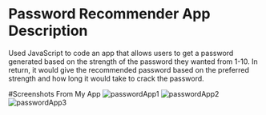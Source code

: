 # Password Recommender App Description
Used JavaScript to code an app that allows users to get a password generated based on the strength of the password they wanted from 1-10. In return, it would give the recommended password based on the preferred strength and how long it would take to crack the password. 

#Screenshots From My App
![passwordApp1](https://github.com/user-attachments/assets/c505092e-5df2-4733-9576-a6a6cc2b79c5)
![passwordApp2](https://github.com/user-attachments/assets/3a391c93-469a-4b29-840f-39b18eb410b3)
![passwordApp3](https://github.com/user-attachments/assets/01b76763-a8ce-4617-b414-4954b5af545c)

